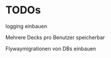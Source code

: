 # TODOs

logging einbauen

Mehrere Decks pro Benutzer speicherbar

Flywaymigrationen von DBs einbauen